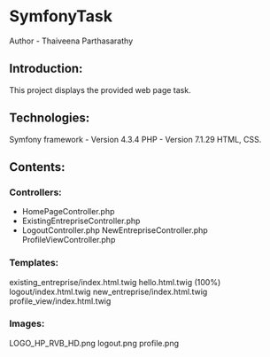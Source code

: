 # SymfonyTask

Author - Thaiveena Parthasarathy

## Introduction:
  This project displays the provided web page task.
  
## Technologies:

Symfony framework - Version 4.3.4
PHP - Version 7.1.29
HTML, CSS.

## Contents:

### Controllers:
* HomePageController.php
* ExistingEntrepriseController.php
* LogoutController.php
NewEntrepriseController.php
ProfileViewController.php

### Templates:
existing_entreprise/index.html.twig
hello.html.twig (100%)
logout/index.html.twig
new_entreprise/index.html.twig
profile_view/index.html.twig

### Images:
LOGO_HP_RVB_HD.png
logout.png
profile.png





